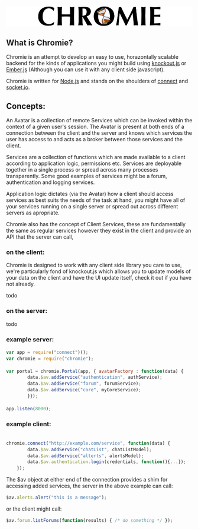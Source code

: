 
![Chromie](https://github.com/pomke/chromie/raw/master/docs/chromie-logo-github.png)

## What is Chromie?

Chromie is an attempt to develop an easy to use, horazontally scalable backend 
for the kinds of applications you might build using [knockout.js](http://knockoutjs.com/)
or [Ember.js](https://github.com/emberjs/ember.js) (Although you can use it with
any client side javascript). 

Chromie is written for [Node.js](http://nodejs.org) and stands on the shoulders
of [connect](http://www.senchalabs.org/connect/) and [socket.io](http://socket.io).

## Concepts:

An Avatar is a collection of remote Services which can be invoked within the 
context of a given user's session. The Avatar is present at both ends of a 
connection between the client and the server and knows which services the user
has access to and acts as a broker between those services and the client.

Services are a collection of functions which are made available to a 
client according to application logic, permissions etc. Services are deployable 
together in a single process or spread across many processes transparently. 
Some good examples of services might be a forum, authentication and logging 
services.

Application logic dictates (via the Avatar) how a client should access services
as best suits the needs of the task at hand, you might have all of your services
running on a single server or spread out across different servers as apropriate.

Chromie also has the concept of Client Services, these are fundamentally the 
same as regular services however they exist in the client and provide an API 
that the server can call, 

### on the client:

Chromie is designed to work with any client side library you care to use, we're
particularly fond of knockout.js which allows you to update models of your data
on the client and have the UI update itself, check it out if you have not 
already.

todo 

### on the server:

todo

### example server:

```javascript
var app = require("connect")();
var chromie = require("chromie");

var portal = chromie.Portal(app, { avatarFactory : function(data) {
        data.$av.addService("authentication", authService);
        data.$av.addService("forum", forumService);
        data.$av.addService("core", myCoreService);
        }});

app.listen(8000);
```

### example client:

```javascript

chromie.connect("http://example.com/service", function(data) {
        data.$av.addService("chatList", chatListModel);
        data.$av.addService("alterts", alertsModel);
        data.$av.authentication.login(credentials, function(){...});
    });
```

The $av object at either end of the connection provides a shim for accessing
added services, the server in the above example can call: 

```javascript
$av.alerts.alert("this is a message");
```

or the client might call:

```javascript
$av.forum.listForums(function(results) { /* do something */ });
```
